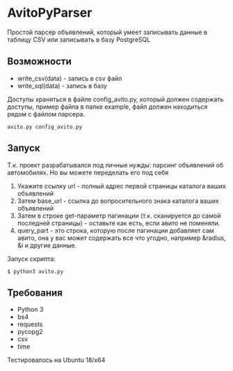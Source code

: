 # AvitoPyParser
Простой парсер объявлений, который умеет записывать данные в таблицу CSV или записывать в базу PostgreSQL

## Возможности
* write_csv(data) - запись в csv файл
* write_sql(data) - запись в базу

Доступы храняться в файле config_avito.py, который должен содержать доступы, пример файла в папке example, файл должен находиться рядом с файлом парсера.

`
avito.py
config_avito.py
`


## Запуск
Т.к. проект разрабатывался под личные нужды: парсинг объявлений об автомобилях. Но вы можете переделать его под себя
1. Укажите ссылку url - полный адрес первой страницы каталога ваших объявлений
2. Затем base_url - ссылка до вопросительного знака каталога ваших объявлений
3. Затем в строке get-параметр пагинации (т.к. сканируется до самой последней страницы) - оставьте как есть, если авито не поменяли.
4. query_part - это строка, которую после пагинации добавляет сам авито, она у вас может содержать все что угодно, например &radius, &i и другие данные.

Запуск скрипта:

`
$ python3 avito.py
`

## Требования
* Python 3
* bs4
* requests
* pycopg2
* csv
* time

Тестировалось на Ubuntu 18/x64
